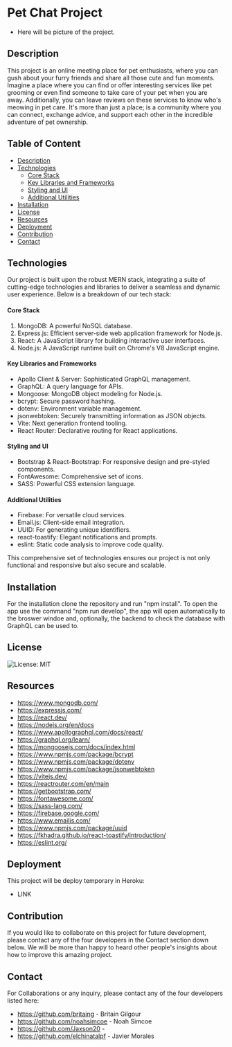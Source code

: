# Pet Chat Project
 * Here will be picture of the project.
## Description
This project is an online meeting place for pet enthusiasts, where you can gush about your furry friends and share all those cute and fun moments. Imagine a place where you can find or offer interesting services like pet grooming or even find someone to take care of your pet when you are away. Additionally, you can leave reviews on these services to know who's meowing in pet care. It's more than just a place; is a community where you can connect, exchange advice, and support each other in the incredible adventure of pet ownership.


## Table of Content
  * [Description](#description)
  * [Technologies](#technologies)
    * [Core Stack](#core-stack)
    * [Key Libraries and Frameworks](#key-libraries-and-frameworks)
    * [Styling and UI](#styling-and-ui)
    * [Additional Utilities](#additional-utilities)
  * [Installation](#installation)
  * [License](#license)
  * [Resources](#resources)
  * [Deployment](#deployment)
  * [Contribution](#contribution)
  * [Contact](#contact)

  ## Technologies
 Our project is built upon the robust MERN stack, integrating a suite of cutting-edge technologies and libraries to deliver a seamless and dynamic user experience. Below is a breakdown of our tech stack:

#### Core Stack
1. MongoDB: A powerful NoSQL database.
2. Express.js: Efficient server-side web application framework for Node.js.
3. React: A JavaScript library for building interactive user interfaces.
4. Node.js: A JavaScript runtime built on Chrome's V8 JavaScript engine.

#### Key Libraries and Frameworks
* Apollo Client & Server: Sophisticated GraphQL management.
* GraphQL: A query language for APIs.
* Mongoose: MongoDB object modeling for Node.js.
* bcrypt: Secure password hashing.
* dotenv: Environment variable management.
* jsonwebtoken: Securely transmitting information as JSON objects.
* Vite: Next generation frontend tooling.
* React Router: Declarative routing for React applications.

#### Styling and UI
* Bootstrap & React-Bootstrap: For responsive design and pre-styled components.
* FontAwesome: Comprehensive set of icons.
* SASS: Powerful CSS extension language.

#### Additional Utilities
* Firebase: For versatile cloud services.
* Email.js: Client-side email integration.
* UUID: For generating unique identifiers.
* react-toastify: Elegant notifications and prompts.
* eslint: Static code analysis to improve code quality.

This comprehensive set of technologies ensures our project is not only functional and responsive but also secure and scalable.

## Installation
For the installation clone the repository and run "npm install".
To open the app use the command "npm run develop", the app will open automatically to the broswer windoe and, optionally, the backend to check the database with GraphQL can be used to.

## License
![License: MIT](https://img.shields.io/badge/License-MIT-yellow.svg)

## Resources

* https://www.mongodb.com/
* https://expressjs.com/
* https://react.dev/
* https://nodejs.org/en/docs
* https://www.apollographql.com/docs/react/
* https://graphql.org/learn/
* https://mongoosejs.com/docs/index.html
* https://www.npmjs.com/package/bcrypt
* https://www.npmjs.com/package/dotenv
* https://www.npmjs.com/package/jsonwebtoken
* https://vitejs.dev/
* https://reactrouter.com/en/main
* https://getbootstrap.com/
* https://fontawesome.com/
* https://sass-lang.com/
* https://firebase.google.com/
* https://www.emailjs.com/
* https://www.npmjs.com/package/uuid
* https://fkhadra.github.io/react-toastify/introduction/
* https://eslint.org/

## Deployment
This project will be deploy temporary in Heroku:
* LINK

## Contribution
If you would like to collaborate on this project for future development, please contact any of the four developers in the Contact section down below. We will be more than happy to heard other people's insights about how to improve this amazing project.

## Contact

For Collaborations or any inquiry, please contact any of the four developers listed here:
* https://github.com/britaing - Britain Gilgour
* https://github.com/noahsimcoe - Noah Simcoe
* https://github.com/Jaxson20 - 
* https://github.com/elchinatalpf - Javier Morales

